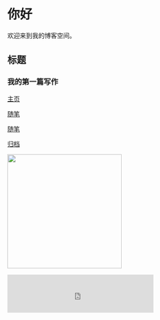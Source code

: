 <!DOCTYPE html>
<html>
<head>
<meta charset="utf-8">
<title>刘云来的博客</title>
</head>
<body>
<h1>你好</h1>
<p>欢迎来到我的博客空间。</p>
<h2>标题</h2>
<h3>我的第一篇写作</h3>

<a href="archives/index.html">主页</a>

<a href="archives/index.html">随笔</a>

<a href="archives/index.html">随笔</a>

<a href="archives/index.html">归档</a>

<bgsound src=”music.mid” loop=”-1″></bgsound>
<img decoding="async" src="https://ts2.cn.mm.bing.net/th?id=OIP-C.XExxTU9OtPwEVWKR3eKZ7AHaHa&w=250&h=250&c=8&rs=1&qlt=90&o=6&pid=3.1&rm=2" width="258" height="258" />
<iframe frameborder="no" border="0" marginwidth="0" marginheight="0" width=330 height=86 src="http://music.163.com/outchain/player?type=2&id=1999642000&auto=1&height=66"></iframe>
</body>
</html>
